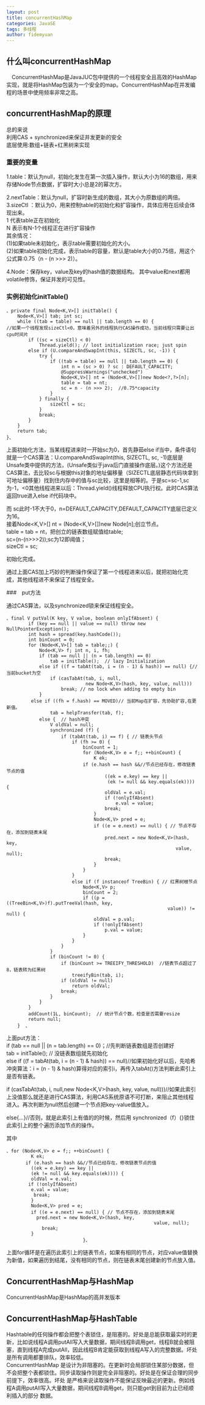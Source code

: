 ```yaml
---
layout: post
title: concurrentHashMap
categories: JavaSE
tags: 多线程
author: fidemyuan
---
```


## 什么叫concurrentHashMap

　ConcurrentHashMap是JavaJUC包中提供的一个线程安全且高效的HashMap实现，就是将HashMap包装为一个安全的map。ConcurrentHashMap在并发编程的场景中使用频率非常之高。

## concurrentHashMap的原理

总的来说<br>
利用CAS + synchronized来保证并发更新的安全<br>
底层使用:数组+链表+红黑树来实现<br>

### 重要的变量
1.table：默认为null，初始化发生在第一次插入操作，默认大小为16的数组，用来存储Node节点数据，扩容时大小总是2的幂次方。<br>

2.nextTable：默认为null，扩容时新生成的数组，其大小为原数组的两倍。<br>
3.sizeCtl ：默认为0，用来控制table的初始化和扩容操作，具体应用在后续会体现出来。<br> 
	1 代表table正在初始化 <br>
	N 表示有N-1个线程正在进行扩容操作<br> 
其余情况：<br> 
	(1)如果table未初始化，表示table需要初始化的大小。<br> 
	(2)如果table初始化完成，表示table的容量，默认是table大小的0.75倍，用这个公式算:0.75（n - (n >>> 2)）。<br>

4.Node：保存key，value及key的hash值的数据结构。 
其中value和next都用volatile修饰，保证并发的可见性。



### 实例初始化initTable()

	、private final Node<K,V>[] initTable() {
	    Node<K,V>[] tab; int sc;
	    while ((tab = table) == null || tab.length == 0) {
	//如果一个线程发现sizeCtl<0，意味着另外的线程执行CAS操作成功，当前线程只需要让出cpu时间片
	        if ((sc = sizeCtl) < 0) 
	            Thread.yield(); // lost initialization race; just spin
	        else if (U.compareAndSwapInt(this, SIZECTL, sc, -1)) {
	            try {
	                if ((tab = table) == null || tab.length == 0) {
	                    int n = (sc > 0) ? sc : DEFAULT_CAPACITY;
	                    @SuppressWarnings("unchecked")
	                    Node<K,V>[] nt = (Node<K,V>[])new Node<?,?>[n];
	                    table = tab = nt;
	                    sc = n - (n >>> 2);  //0.75*capacity
	                }
	            } finally {
	                sizeCtl = sc;
	            }
	            break;
	        }
	    }
	    return tab;
	}、

上面初始化方法，当某线程进来时一开始sc为0，首先静茹else if当中，条件语句就是一个CAS算法：U.compareAndSwapInt(this, SIZECTL, sc, -1)底层是Unsafe类中提供的方法，(Unsafe类似于java后门直接操作底层。)这个方法还是CAS算法，去比较sc与根据this对象的地址偏移量（SIZECTL底层静态代码块拿到可地址偏移量）找到住内存中的值与sc比较，这里是相等的。于是sc=sc-1,sc为-1，<0其他线程进来以后：Thread.yield()线程释放CPU执行权。此时CAS算法返回true进入else if代码块中。<br>

而 sc此时-1不大于0，n=DEFAULT_CAPACITY,DEFAULT_CAPACITY底层已定义为16。<br>
接着Node<K,V>[] nt = (Node<K,V>[])new Node<?,?>[n];创立节点。<br>
table = tab = nt，把创立的链表数组赋值给table;<br>
sc=(n-(n>>>2));sc为12即阈值；<br>
sizeCtl = sc;<br>

初始化完成。

通过上面CAS加上巧妙的判断操作保证了第一个线程进来以后，就把初始化完成，其他线程进不来保证了线程安全。

###　put方法

通过CAS算法，以及synchronized锁来保证线程安全。<br>

	、final V putVal(K key, V value, boolean onlyIfAbsent) {
	        if (key == null || value == null) throw new NullPointerException();
	        int hash = spread(key.hashCode());
	        int binCount = 0;
	        for (Node<K,V>[] tab = table;;) {
	            Node<K,V> f; int n, i, fh;
	            if (tab == null || (n = tab.length) == 0)
	                tab = initTable();  // lazy Initialization
	            else if ((f = tabAt(tab, i = (n - 1) & hash)) == null) {// 当前bucket为空
	                if (casTabAt(tab, i, null,
	                             new Node<K,V>(hash, key, value, null)))
	                    break; // no lock when adding to empty bin
	            }
	         else if ((fh = f.hash) == MOVED)// 当前Map在扩容，先协助扩容,在更新值。
	                tab = helpTransfer(tab, f); 
	            else {  // hash冲突
	                V oldVal = null;
	                synchronized (f) {
	                    if (tabAt(tab, i) == f) { // 链表头节点
	                        if (fh >= 0) {
	                            binCount = 1;
	                            for (Node<K,V> e = f;; ++binCount) {
	                                K ek;
	                            if (e.hash == hash &&//节点已经存在，修改链表节点的值
	                                    ((ek = e.key) == key ||
	                                     (ek != null && key.equals(ek)))) {
	                                    oldVal = e.val;
	                                    if (!onlyIfAbsent)
	                                        e.val = value;
	                                    break;
	                                }
	                                Node<K,V> pred = e;
	                                if ((e = e.next) == null) { // 节点不存在，添加到链表末尾
	                                    pred.next = new Node<K,V>(hash, key,
	                                                              value, null);
	                                    break;
	                                }
	                            }
	                        }
	                        else if (f instanceof TreeBin) { // 红黑树根节点
	                            Node<K,V> p;
	                            binCount = 2;
	                            if ((p = ((TreeBin<K,V>)f).putTreeVal(hash, key,
	                                                           value)) != null) {
	                                oldVal = p.val;
	                                if (!onlyIfAbsent)
	                                    p.val = value;
	                            }
	                        }
	                    }
	                }
	                if (binCount != 0) {
	                    if (binCount >= TREEIFY_THRESHOLD)  //链表节点超过了8，链表转为红黑树
	                        treeifyBin(tab, i);
	                    if (oldVal != null)
	                        return oldVal;
	                    break;
	                }
	            }
	        }
	        addCount(1L, binCount);  // 统计节点个数，检查是否需要resize
	        return null;
	    }  、

上面put方法：<br>
if (tab == null || (n = tab.length) == 0)；//先判断链表数组是否创建好<br>
tab = initTable();  // 没链表数组就先初始化<br>
else if ((f = tabAt(tab, i = (n - 1) & hash)) == null)//如果初始化好以后，先哈希冲突算法：i = (n - 1) & hash)算得对应的索引i，再传入tabAt()方法判断此索引上是否有链表。<br>

if (casTabAt(tab, i, null,new Node<K,V>(hash, key, value, null)))//如果此索引上没值那么就还是进行CAS算法，利用CAS系统原语不可打断，来阻止其他线程进入。再次判断为null然后创建一个节点把key-value值放入。<br>

else{...}//否则，就是此索引上有值的的时候，然后用 synchronized（f）{}锁住此索引上的整个遍历添加节点的操作。<br>

 其中<br>

	、for (Node<K,V> e = f;; ++binCount) {
	         K ek;
	       if (e.hash == hash &&//节点已经存在，修改链表节点的值
	         ((ek = e.key) == key ||
	         (ek != null && key.equals(ek)))) {
	         oldVal = e.val;
	        if (!onlyIfAbsent)
	         e.val = value;
	          break;
	         }
	         Node<K,V> pred = e;
	         if ((e = e.next) == null) { // 节点不存在，添加到链表末尾
	           pred.next = new Node<K,V>(hash, key,
	                                                      value, null);
	             break;
	         }
	                            }、

上面for循环是在遍历此索引上的链表节点，如果有相同的节点，对应value值替换为新值，如果遍历到结尾，没有相同的节点，则在链表末尾创建新的节点放入值。
<br>

## ConcurrentHashMap与HashMap

ConcurrentHashMap是HashMap的高并发版本<br>

## ConcurrentHashMap与HashTable

 Hashtable的任何操作都会把整个表锁住，是阻塞的。好处是总能获取最实时的更新，比如说线程A调用putAll写入大量数据，期间线程B调用get，线程B就会被阻塞，直到线程A完成putAll，因此线程B肯定能获取到线程A写入的完整数据。坏处是所有调用都要排队，效率较低。<br>
ConcurrentHashMap 是设计为非阻塞的。在更新时会局部锁住某部分数据，但不会把整个表都锁住。同步读取操作则是完全非阻塞的。好处是在保证合理的同步前提下，效率很高。坏处 是严格来说读取操作不能保证反映最近的更新。例如线程A调用putAll写入大量数据，期间线程B调用get，则只能get到目前为止已经顺利插入的部分 数据。<br>
